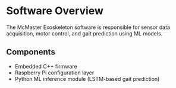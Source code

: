 # Software Overview

The McMaster Exoskeleton software is responsible for sensor data acquisition, motor control, and gait prediction using ML models.

## Components
- Embedded C++ firmware
- Raspberry Pi configuration layer
- Python ML inference module (LSTM-based gait prediction) 